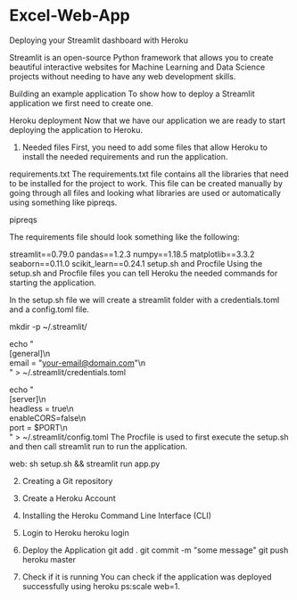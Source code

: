 # Excel-Web-App

Deploying your Streamlit dashboard with Heroku

Streamlit is an open-source Python framework that allows you to create beautiful interactive websites for Machine Learning and Data Science projects without needing to have any web development skills.

Building an example application
To show how to deploy a Streamlit application we first need to create one.

Heroku deployment
Now that we have our application we are ready to start deploying the application to Heroku.

1. Needed files
First, you need to add some files that allow Heroku to install the needed requirements and run the application.

requirements.txt
The requirements.txt file contains all the libraries that need to be installed for the project to work. This file can be created manually by going through all files and looking what libraries are used or automatically using something like pipreqs.

pipreqs <directory-path>

The requirements file should look something like the following:

streamlit==0.79.0
pandas==1.2.3
numpy==1.18.5
matplotlib==3.3.2
seaborn==0.11.0
scikit_learn==0.24.1
setup.sh and Procfile
Using the setup.sh and Procfile files you can tell Heroku the needed commands for starting the application.

In the setup.sh file we will create a streamlit folder with a credentials.toml and a config.toml file.

mkdir -p ~/.streamlit/

echo "\
[general]\n\
email = \"your-email@domain.com\"\n\
" > ~/.streamlit/credentials.toml

echo "\
[server]\n\
headless = true\n\
enableCORS=false\n\
port = $PORT\n\
" > ~/.streamlit/config.toml
The Procfile is used to first execute the setup.sh and then call streamlit run to run the application.

web: sh setup.sh && streamlit run app.py

2. Creating a Git repository

3. Create a Heroku Account

4. Installing the Heroku Command Line Interface (CLI)

5. Login to Heroku
heroku login

6. Deploy the Application
git add .
git commit -m "some message"
git push heroku master

7. Check if it is running
You can check if the application was deployed successfully using heroku ps:scale web=1.
